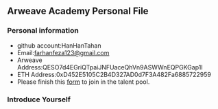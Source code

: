 ## Arweave Academy Personal File

### Personal information

- github account:HanHanTahan
- Email:farhanfeza123@gmail.com
- Arweave Address:QESO7d4EGriQTpaiJNFUaceQhVn9ASWWnEQPGKGap1I
- ETH Address:0xD452E5105C2B4D327AD0d7F3A482Fa6885722959
- Please finish this [form](https://docs.google.com/forms/d/e/1FAIpQLSfWA5fIIcBgmRppm3jNz5vmf9Mai_QMVil-2pO4r7YKn_Zhtw/viewform?usp=sf_link) to join in the talent pool.

### Introduce Yourself
